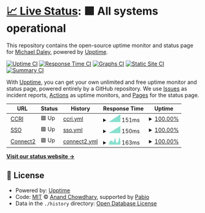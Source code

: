 # [📈 Live Status](https://greend139.github.io/Uptime-checks): <!--live status--> **🟩 All systems operational**

This repository contains the open-source uptime monitor and status page for [Michael Daley](https://greend139.github.io/Uptime-checks), powered by [Upptime](https://github.com/upptime/upptime).

[![Uptime CI](https://github.com/greend139/Uptime-checks/workflows/Uptime%20CI/badge.svg)](https://github.com/greend139/Uptime-checks/actions?query=workflow%3A%22Uptime+CI%22)
[![Response Time CI](https://github.com/greend139/Uptime-checks/workflows/Response%20Time%20CI/badge.svg)](https://github.com/greend139/Uptime-checks/actions?query=workflow%3A%22Response+Time+CI%22)
[![Graphs CI](https://github.com/greend139/Uptime-checks/workflows/Graphs%20CI/badge.svg)](https://github.com/greend139/Uptime-checks/actions?query=workflow%3A%22Graphs+CI%22)
[![Static Site CI](https://github.com/greend139/Uptime-checks/workflows/Static%20Site%20CI/badge.svg)](https://github.com/greend139/Uptime-checks/actions?query=workflow%3A%22Static+Site+CI%22)
[![Summary CI](https://github.com/greend139/Uptime-checks/workflows/Summary%20CI/badge.svg)](https://github.com/greend139/Uptime-checks/actions?query=workflow%3A%22Summary+CI%22)

With [Upptime](https://upptime.js.org), you can get your own unlimited and free uptime monitor and status page, powered entirely by a GitHub repository. We use [Issues](https://github.com/greend139/Uptime-checks/issues) as incident reports, [Actions](https://github.com/greend139/Uptime-checks/actions) as uptime monitors, and [Pages](https://greend139.github.io/Uptime-checks) for the status page.

<!--start: status pages-->
<!-- This summary is generated by Upptime (https://github.com/upptime/upptime) -->
<!-- Do not edit this manually, your changes will be overwritten -->
<!-- prettier-ignore -->
| URL | Status | History | Response Time | Uptime |
| --- | ------ | ------- | ------------- | ------ |
| <img alt="" src="https://icons.duckduckgo.com/ip3/www.ccri.edu.ico" height="13"> [CCRI](https://www.ccri.edu) | 🟩 Up | [ccri.yml](https://github.com/greend139/Uptime-checks/commits/HEAD/history/ccri.yml) | <details><summary><img alt="Response time graph" src="./graphs/ccri/response-time-week.png" height="20"> 151ms</summary><br><a href="https://greend139.github.io/Uptime-checks/history/ccri"><img alt="Response time 151" src="https://img.shields.io/endpoint?url=https%3A%2F%2Fraw.githubusercontent.com%2Fgreend139%2FUptime-checks%2FHEAD%2Fapi%2Fccri%2Fresponse-time.json"></a><br><a href="https://greend139.github.io/Uptime-checks/history/ccri"><img alt="24-hour response time 151" src="https://img.shields.io/endpoint?url=https%3A%2F%2Fraw.githubusercontent.com%2Fgreend139%2FUptime-checks%2FHEAD%2Fapi%2Fccri%2Fresponse-time-day.json"></a><br><a href="https://greend139.github.io/Uptime-checks/history/ccri"><img alt="7-day response time 151" src="https://img.shields.io/endpoint?url=https%3A%2F%2Fraw.githubusercontent.com%2Fgreend139%2FUptime-checks%2FHEAD%2Fapi%2Fccri%2Fresponse-time-week.json"></a><br><a href="https://greend139.github.io/Uptime-checks/history/ccri"><img alt="30-day response time 151" src="https://img.shields.io/endpoint?url=https%3A%2F%2Fraw.githubusercontent.com%2Fgreend139%2FUptime-checks%2FHEAD%2Fapi%2Fccri%2Fresponse-time-month.json"></a><br><a href="https://greend139.github.io/Uptime-checks/history/ccri"><img alt="1-year response time 151" src="https://img.shields.io/endpoint?url=https%3A%2F%2Fraw.githubusercontent.com%2Fgreend139%2FUptime-checks%2FHEAD%2Fapi%2Fccri%2Fresponse-time-year.json"></a></details> | <details><summary><a href="https://greend139.github.io/Uptime-checks/history/ccri">100.00%</a></summary><a href="https://greend139.github.io/Uptime-checks/history/ccri"><img alt="All-time uptime 100.00%" src="https://img.shields.io/endpoint?url=https%3A%2F%2Fraw.githubusercontent.com%2Fgreend139%2FUptime-checks%2FHEAD%2Fapi%2Fccri%2Fuptime.json"></a><br><a href="https://greend139.github.io/Uptime-checks/history/ccri"><img alt="24-hour uptime 100.00%" src="https://img.shields.io/endpoint?url=https%3A%2F%2Fraw.githubusercontent.com%2Fgreend139%2FUptime-checks%2FHEAD%2Fapi%2Fccri%2Fuptime-day.json"></a><br><a href="https://greend139.github.io/Uptime-checks/history/ccri"><img alt="7-day uptime 100.00%" src="https://img.shields.io/endpoint?url=https%3A%2F%2Fraw.githubusercontent.com%2Fgreend139%2FUptime-checks%2FHEAD%2Fapi%2Fccri%2Fuptime-week.json"></a><br><a href="https://greend139.github.io/Uptime-checks/history/ccri"><img alt="30-day uptime 100.00%" src="https://img.shields.io/endpoint?url=https%3A%2F%2Fraw.githubusercontent.com%2Fgreend139%2FUptime-checks%2FHEAD%2Fapi%2Fccri%2Fuptime-month.json"></a><br><a href="https://greend139.github.io/Uptime-checks/history/ccri"><img alt="1-year uptime 100.00%" src="https://img.shields.io/endpoint?url=https%3A%2F%2Fraw.githubusercontent.com%2Fgreend139%2FUptime-checks%2FHEAD%2Fapi%2Fccri%2Fuptime-year.json"></a></details>
| <img alt="" src="https://icons.duckduckgo.com/ip3/sts.ccri.edu.ico" height="13"> [SSO](https://sts.ccri.edu/cas/login) | 🟩 Up | [sso.yml](https://github.com/greend139/Uptime-checks/commits/HEAD/history/sso.yml) | <details><summary><img alt="Response time graph" src="./graphs/sso/response-time-week.png" height="20"> 150ms</summary><br><a href="https://greend139.github.io/Uptime-checks/history/sso"><img alt="Response time 150" src="https://img.shields.io/endpoint?url=https%3A%2F%2Fraw.githubusercontent.com%2Fgreend139%2FUptime-checks%2FHEAD%2Fapi%2Fsso%2Fresponse-time.json"></a><br><a href="https://greend139.github.io/Uptime-checks/history/sso"><img alt="24-hour response time 150" src="https://img.shields.io/endpoint?url=https%3A%2F%2Fraw.githubusercontent.com%2Fgreend139%2FUptime-checks%2FHEAD%2Fapi%2Fsso%2Fresponse-time-day.json"></a><br><a href="https://greend139.github.io/Uptime-checks/history/sso"><img alt="7-day response time 150" src="https://img.shields.io/endpoint?url=https%3A%2F%2Fraw.githubusercontent.com%2Fgreend139%2FUptime-checks%2FHEAD%2Fapi%2Fsso%2Fresponse-time-week.json"></a><br><a href="https://greend139.github.io/Uptime-checks/history/sso"><img alt="30-day response time 150" src="https://img.shields.io/endpoint?url=https%3A%2F%2Fraw.githubusercontent.com%2Fgreend139%2FUptime-checks%2FHEAD%2Fapi%2Fsso%2Fresponse-time-month.json"></a><br><a href="https://greend139.github.io/Uptime-checks/history/sso"><img alt="1-year response time 150" src="https://img.shields.io/endpoint?url=https%3A%2F%2Fraw.githubusercontent.com%2Fgreend139%2FUptime-checks%2FHEAD%2Fapi%2Fsso%2Fresponse-time-year.json"></a></details> | <details><summary><a href="https://greend139.github.io/Uptime-checks/history/sso">100.00%</a></summary><a href="https://greend139.github.io/Uptime-checks/history/sso"><img alt="All-time uptime 100.00%" src="https://img.shields.io/endpoint?url=https%3A%2F%2Fraw.githubusercontent.com%2Fgreend139%2FUptime-checks%2FHEAD%2Fapi%2Fsso%2Fuptime.json"></a><br><a href="https://greend139.github.io/Uptime-checks/history/sso"><img alt="24-hour uptime 100.00%" src="https://img.shields.io/endpoint?url=https%3A%2F%2Fraw.githubusercontent.com%2Fgreend139%2FUptime-checks%2FHEAD%2Fapi%2Fsso%2Fuptime-day.json"></a><br><a href="https://greend139.github.io/Uptime-checks/history/sso"><img alt="7-day uptime 100.00%" src="https://img.shields.io/endpoint?url=https%3A%2F%2Fraw.githubusercontent.com%2Fgreend139%2FUptime-checks%2FHEAD%2Fapi%2Fsso%2Fuptime-week.json"></a><br><a href="https://greend139.github.io/Uptime-checks/history/sso"><img alt="30-day uptime 100.00%" src="https://img.shields.io/endpoint?url=https%3A%2F%2Fraw.githubusercontent.com%2Fgreend139%2FUptime-checks%2FHEAD%2Fapi%2Fsso%2Fuptime-month.json"></a><br><a href="https://greend139.github.io/Uptime-checks/history/sso"><img alt="1-year uptime 100.00%" src="https://img.shields.io/endpoint?url=https%3A%2F%2Fraw.githubusercontent.com%2Fgreend139%2FUptime-checks%2FHEAD%2Fapi%2Fsso%2Fuptime-year.json"></a></details>
| <img alt="" src="https://icons.duckduckgo.com/ip3/connect2.ccri.edu.ico" height="13"> [Connect2](https://connect2.ccri.edu:10443) | 🟩 Up | [connect2.yml](https://github.com/greend139/Uptime-checks/commits/HEAD/history/connect2.yml) | <details><summary><img alt="Response time graph" src="./graphs/connect2/response-time-week.png" height="20"> 163ms</summary><br><a href="https://greend139.github.io/Uptime-checks/history/connect2"><img alt="Response time 163" src="https://img.shields.io/endpoint?url=https%3A%2F%2Fraw.githubusercontent.com%2Fgreend139%2FUptime-checks%2FHEAD%2Fapi%2Fconnect2%2Fresponse-time.json"></a><br><a href="https://greend139.github.io/Uptime-checks/history/connect2"><img alt="24-hour response time 163" src="https://img.shields.io/endpoint?url=https%3A%2F%2Fraw.githubusercontent.com%2Fgreend139%2FUptime-checks%2FHEAD%2Fapi%2Fconnect2%2Fresponse-time-day.json"></a><br><a href="https://greend139.github.io/Uptime-checks/history/connect2"><img alt="7-day response time 163" src="https://img.shields.io/endpoint?url=https%3A%2F%2Fraw.githubusercontent.com%2Fgreend139%2FUptime-checks%2FHEAD%2Fapi%2Fconnect2%2Fresponse-time-week.json"></a><br><a href="https://greend139.github.io/Uptime-checks/history/connect2"><img alt="30-day response time 163" src="https://img.shields.io/endpoint?url=https%3A%2F%2Fraw.githubusercontent.com%2Fgreend139%2FUptime-checks%2FHEAD%2Fapi%2Fconnect2%2Fresponse-time-month.json"></a><br><a href="https://greend139.github.io/Uptime-checks/history/connect2"><img alt="1-year response time 163" src="https://img.shields.io/endpoint?url=https%3A%2F%2Fraw.githubusercontent.com%2Fgreend139%2FUptime-checks%2FHEAD%2Fapi%2Fconnect2%2Fresponse-time-year.json"></a></details> | <details><summary><a href="https://greend139.github.io/Uptime-checks/history/connect2">100.00%</a></summary><a href="https://greend139.github.io/Uptime-checks/history/connect2"><img alt="All-time uptime 100.00%" src="https://img.shields.io/endpoint?url=https%3A%2F%2Fraw.githubusercontent.com%2Fgreend139%2FUptime-checks%2FHEAD%2Fapi%2Fconnect2%2Fuptime.json"></a><br><a href="https://greend139.github.io/Uptime-checks/history/connect2"><img alt="24-hour uptime 100.00%" src="https://img.shields.io/endpoint?url=https%3A%2F%2Fraw.githubusercontent.com%2Fgreend139%2FUptime-checks%2FHEAD%2Fapi%2Fconnect2%2Fuptime-day.json"></a><br><a href="https://greend139.github.io/Uptime-checks/history/connect2"><img alt="7-day uptime 100.00%" src="https://img.shields.io/endpoint?url=https%3A%2F%2Fraw.githubusercontent.com%2Fgreend139%2FUptime-checks%2FHEAD%2Fapi%2Fconnect2%2Fuptime-week.json"></a><br><a href="https://greend139.github.io/Uptime-checks/history/connect2"><img alt="30-day uptime 100.00%" src="https://img.shields.io/endpoint?url=https%3A%2F%2Fraw.githubusercontent.com%2Fgreend139%2FUptime-checks%2FHEAD%2Fapi%2Fconnect2%2Fuptime-month.json"></a><br><a href="https://greend139.github.io/Uptime-checks/history/connect2"><img alt="1-year uptime 100.00%" src="https://img.shields.io/endpoint?url=https%3A%2F%2Fraw.githubusercontent.com%2Fgreend139%2FUptime-checks%2FHEAD%2Fapi%2Fconnect2%2Fuptime-year.json"></a></details>

<!--end: status pages-->

[**Visit our status website →**](https://greend139.github.io/Uptime-checks)

## 📄 License

- Powered by: [Upptime](https://github.com/upptime/upptime)
- Code: [MIT](./LICENSE) © [Anand Chowdhary](https://anandchowdhary.com), supported by [Pabio](https://pabio.com)
- Data in the `./history` directory: [Open Database License](https://opendatacommons.org/licenses/odbl/1-0/)
